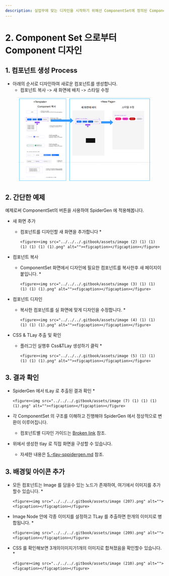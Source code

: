 ```yaml
---
description: 실업무에 맞는 디자인을 시작하기 위해선 ComponentSet에 정의된 Component 들로부터 수정을 해야 합니다.
---
```


# 2. Component Set 으로부터 Component 디자인

## 1. 컴포넌트 생성 Process

* 아래의 순서로 디자인하여 새로운 컴포넌트를 생성합니다.
  * 컴포넌트 복사 -> 새 화면에 배치 -> 스타일 수정&#x20;

<figure><img src="../../../.gitbook/assets/image (1) (1) (1) (1) (1) (1) (1) (1) (1).png" alt=""><figcaption></figcaption></figure>



## 2. 간단한 예제

예제로써 ComponentSet의 버튼을 사용하여 SpiderGen 에 적용해봅니다.

* 새 화면 추가
  * 컴포넌트를 디자인할 새 화면을 추가합니다
    *

        <figure><img src="../../../.gitbook/assets/image (2) (1) (1) (1) (1) (1) (1).png" alt=""><figcaption></figcaption></figure>
* 컴포넌트 복사
  * ComponentSet 화면에서 디자인에 필요한 컴포넌트를 복사한후 새 페이지이 붙입니다.
    *

        <figure><img src="../../../.gitbook/assets/image (3) (1) (1) (1) (1) (1).png" alt=""><figcaption></figcaption></figure>
* 컴포넌트 디자인
  * 복사한 컴포넌트를 실 화면에 맞게 디자인을 수정합니다.
    *

        <figure><img src="../../../.gitbook/assets/image (4) (1) (1) (1) (1) (1).png" alt=""><figcaption></figcaption></figure>


* CSS & TLay  추출 및 확인
  * 플러그인 실행후 Css\&TLay 생성하기 클릭
    *

        <figure><img src="../../../.gitbook/assets/image (5) (1) (1) (1) (1) (1).png" alt=""><figcaption></figcaption></figure>



## 3. 결과 확인

* SpiderGen 에서 tLay 로 추출된 결과 확인
  *

      <figure><img src="../../../.gitbook/assets/image (7) (1) (1) (1) (1).png" alt=""><figcaption></figcaption></figure>



* 각  ComponentSet 의  구조를 이해하고 진행해야 SpiderGen 에서 정상적으로 변환이 이루어집니다.
  * 컴포넌트별 디자인 가이드는 [Broken link](broken-reference "mention") 참조.
* 위에서 생성한 tlay 로 직접 화면을 구성할 수 있습니다.
  * 자세한 내용은 [5.-tlay-sppidergen.md](../5.-tlay-sppidergen.md "mention") 참조.



## 3. 배경및 아이콘 추가

* 모든 컴포넌트는 Image 를 담을수 있는 노드가 존재하여, 여기에서 이미지를 추가할수 있습니다.
  *

      <figure><img src="../../../.gitbook/assets/image (207).png" alt=""><figcaption></figcaption></figure>
* Image Node 안에 각종 이미지를 설정하고 TLay 를 추출하면 한개의 이미지로 병합됩니다.
  *

      <figure><img src="../../../.gitbook/assets/image (209).png" alt=""><figcaption></figcaption></figure>


* CSS 를 확인해보면 3개의이미지가1개의 이미지로 합쳐졌음을 확인할수 있습니다.
  *

      <figure><img src="../../../.gitbook/assets/image (210).png" alt=""><figcaption></figcaption></figure>

